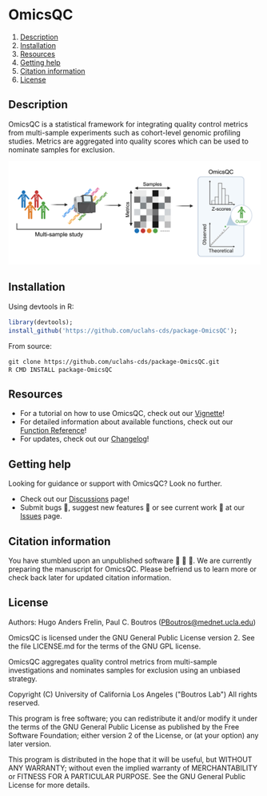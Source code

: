 # OmicsQC

1. [Description](#description)
2. [Installation](#installation)
3. [Resources](#resources)
4. [Getting help](#getting-help)
5. [Citation information](#citation-information)
6. [License](#license)

## Description

OmicsQC is a statistical framework for integrating quality control metrics from multi-sample experiments such as cohort-level genomic profiling studies. Metrics are aggregated into quality scores which can be used to nominate samples for exclusion.

![Created with BioRender.com](man/figures/OmicsQC-flowchart.png)

## Installation

Using devtools in R:
```R
library(devtools);
install_github('https://github.com/uclahs-cds/package-OmicsQC');
```

From source:
```shell
git clone https://github.com/uclahs-cds/package-OmicsQC.git
R CMD INSTALL package-OmicsQC
```

## Resources
* For a tutorial on how to use OmicsQC, check out our [Vignette](https://uclahs-cds.github.io/package-OmicsQC/articles/Intro_to_omicsQC.html)!
* For detailed information about available functions, check out our [Function Reference](https://uclahs-cds.github.io/package-OmicsQC/reference/index.html)!
* For updates, check out our [Changelog](https://uclahs-cds.github.io/package-OmicsQC/news/index.html)!

## Getting help

Looking for guidance or support with OmicsQC? Look no further.

* Check out our [Discussions](https://github.com/uclahs-cds/package-OmicsQC/discussions) page!
* Submit bugs :bug:, suggest new features :cherry_blossom: or see current work :mechanical_arm: at our [Issues](https://github.com/uclahs-cds/package-OmicsQC/issues) page.

## Citation information

You have stumbled upon an unpublished software :shushing_face: :shushing_face: :shushing_face:. We are currently preparing the manuscript for OmicsQC. Please befriend us to learn more or check back later for updated citation information.

## License

Authors: Hugo Anders Frelin, Paul C. Boutros (PBoutros@mednet.ucla.edu)

OmicsQC is licensed under the GNU General Public License version 2. See the file LICENSE.md for the terms of the GNU GPL license.

OmicsQC aggregates quality control metrics from multi-sample investigations and nominates samples for exclusion using an unbiased strategy.

Copyright (C) University of California Los Angeles ("Boutros Lab") All rights reserved.

This program is free software; you can redistribute it and/or modify it under the terms of the GNU General Public License as published by the Free Software Foundation; either version 2 of the License, or (at your option) any later version.

This program is distributed in the hope that it will be useful, but WITHOUT ANY WARRANTY; without even the implied warranty of MERCHANTABILITY or FITNESS FOR A PARTICULAR PURPOSE. See the GNU General Public License for more details.
